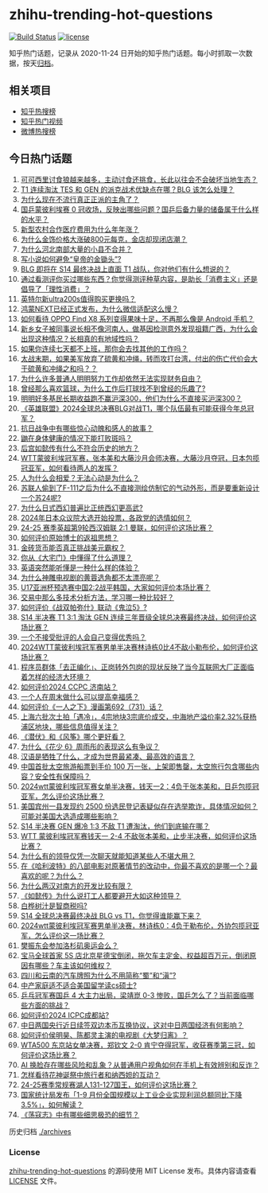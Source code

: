# zhihu-trending-hot-questions

[![Build Status](https://github.com/justjavac/zhihu-trending-hot-questions/workflows/ci/badge.svg?branch=master)](https://github.com/justjavac/zhihu-trending-hot-questions/actions)
[![license](https://img.shields.io/github/license/justjavac/zhihu-trending-hot-questions)](https://github.com/justjavac/zhihu-trending-hot-questions/blob/master/LICENSE)

知乎热门话题，记录从 2020-11-24
日开始的知乎热门话题。每小时抓取一次数据，按天[归档](./archives)。

## 相关项目

- [知乎热搜榜](https://github.com/justjavac/zhihu-trending-top-search)
- [知乎热门视频](https://github.com/justjavac/zhihu-trending-hot-video)
- [微博热搜榜](https://github.com/justjavac/weibo-trending-hot-search)

## 今日热门话题

<!-- BEGIN -->
<!-- 最后更新时间 Mon Oct 28 2024 11:34:22 GMT+0800 (China Standard Time) -->

1. [可可西里讨食狼越来越多，主动讨食还挑食，长此以往会不会破坏当地生态？](https://www.zhihu.com/question/2218311334)
1. [T1 连续淘汰 TES 和 GEN 的派克战术优缺点在哪？BLG 该怎么处理？](https://www.zhihu.com/question/2282854916)
1. [为什么现在不流行真正正派的主角了？](https://www.zhihu.com/question/778616913)
1. [国乒蒙彼利埃赛 0 冠收场，反映出哪些问题？国乒后备力量的储备属于什么样的水平？](https://www.zhihu.com/question/2310789394)
1. [新型农村合作医疗费用为什么年年涨？](https://www.zhihu.com/question/1894828808)
1. [为什么金饰价格大涨破800元每克，金店却现闭店潮？](https://www.zhihu.com/question/1715479524)
1. [为什么河北南部大量的小县不合并？](https://www.zhihu.com/question/22169683)
1. [写小说如何避免“皇帝的金锄头”?](https://www.zhihu.com/question/667382816)
1. [BLG 即将在 S14 最终决战上直面 T1 战队，你对他们有什么想说的？](https://www.zhihu.com/question/2283624419)
1. [通过看测评你买过哪些东西？你觉得测评种草内容，是助长「消费主义」还是倡导了「理性消费」？](https://www.zhihu.com/question/1555075670)
1. [英特尔新ultra200s值得购买更换吗？](https://www.zhihu.com/question/849999057)
1. [鸿蒙NEXT已经正式发布，为什么微信适配这么慢？](https://www.zhihu.com/question/1877727789)
1. [如何看待 OPPO Find X8 系列变得果味十足，不再那么像是 Android 手机？](https://www.zhihu.com/question/2242325070)
1. [新乡女子被同事说长相不像河南人，做基因检测意外发现祖籍广西，为什么会出现这种情况？长相真的有地域性吗？](https://www.zhihu.com/question/2033169041)
1. [如果你连续七天都不上班，那你会去找其他的工作吗？](https://www.zhihu.com/question/2274518474)
1. [太战末期，如果美军放弃了硫黄和冲绳，转而攻打台湾，付出的伤亡代价会大于硫黄和冲绳之和吗？？](https://www.zhihu.com/question/656313998)
1. [为什么许多普通人明明努力工作却依然无法实现财务自由？](https://www.zhihu.com/question/2279179947)
1. [曾经那么喜欢篮球，为什么工作后打球找不到曾经的乐趣了?](https://www.zhihu.com/question/663341637)
1. [明明好多基民长期收益跑不赢沪深300，他们为什么不直接买沪深300？](https://www.zhihu.com/question/510428825)
1. [《英雄联盟》2024全球总决赛BLG对战T1，哪个队伍最有可能获得今年总冠军？](https://www.zhihu.com/question/2283040668)
1. [抗日战争中有哪些惊心动魄和感人的故事？](https://www.zhihu.com/question/651968309)
1. [鼬在身体健康的情况下能打败斑吗？](https://www.zhihu.com/question/477694837)
1. [后宫如懿传有什么不符合历史的地方？](https://www.zhihu.com/question/56677891)
1. [WTT蒙彼利埃冠军赛，张本美和大藤沙月会师决赛，大藤沙月夺冠，日本包揽冠亚军，如何看待两人的发挥？](https://www.zhihu.com/question/2281735803)
1. [人为什么会相爱？无法心动是为什么？](https://www.zhihu.com/question/2184490315)
1. [苏联人偷到了F-111之后为什么不直接测绘仿制它的气动外形，而是要重新设计一个苏24呢?](https://www.zhihu.com/question/1617848863)
1. [为什么日式西幻普遍比正统西幻更高武?](https://www.zhihu.com/question/2024101961)
1. [2024年日本众议院大选开始投票，各政党的选情如何？](https://www.zhihu.com/question/2185373100)
1. [24-25 赛季英超第9轮西汉姆联 2:1 曼联，如何评价这场比赛？](https://www.zhihu.com/question/2273376984)
1. [如何评价原始博士的返祖思想？](https://www.zhihu.com/question/1849825149)
1. [金砖货币能否真正挑战美元霸权？](https://www.zhihu.com/question/2083431911)
1. [你从《大宅门》中懂得了什么道理？](https://www.zhihu.com/question/1751854310)
1. [英语突然能听懂是一种什么样的体验？](https://www.zhihu.com/question/302832697)
1. [为什么神雕电视剧的黄蓉选角都不太漂亮呢？](https://www.zhihu.com/question/944961972)
1. [U17亚洲杯预选赛中国2:2战平韩国，大家如何评价本场比赛？](https://www.zhihu.com/question/2270886547)
1. [交易中那么多技术分析方法，学习哪一种比较好？](https://www.zhihu.com/question/662838007)
1. [如何评价《战双帕弥什》联动《鬼泣5》?](https://www.zhihu.com/question/2242278688)
1. [S14 半决赛 T1 3:1 淘汰 GEN 连续三年晋级全球总决赛最终决战，如何评价这场比赛？](https://www.zhihu.com/question/2264444876)
1. [一个不接受批评的人会自己变得优秀吗？](https://www.zhihu.com/question/796425981)
1. [2024WTT蒙彼利埃冠军赛男单半决赛林诗栋0比4不敌小勒布伦，如何评价这场比赛？](https://www.zhihu.com/question/2272776032)
1. [程序员群体「去正编化」、正岗转外包岗的现状反映了当今互联网大厂正面临着怎样的经济大环境？](https://www.zhihu.com/question/1679340298)
1. [如何评价2024 CCPC 济南站？](https://www.zhihu.com/question/1287936914)
1. [一个人在周末做什么可以提高幸福感？](https://www.zhihu.com/question/664641936)
1. [如何评价《一人之下》漫画第692（731）话？](https://www.zhihu.com/question/1949690809)
1. [上海六批次土拍「遇冷」，4宗地块3宗底价成交，中海地产溢价率2.32%获杨浦区地块，哪些信息值得关注？](https://www.zhihu.com/question/2072244479)
1. [《潜伏》和《风筝》哪个更好看？](https://www.zhihu.com/question/469869359)
1. [为什么《花少 6》周雨彤的表现这么有争议？](https://www.zhihu.com/question/899616287)
1. [汉语是牺牲了什么，才成为世界最紧凑、最高效的语言？](https://www.zhihu.com/question/309064079)
1. [中国首批太空旅游船票到手价 100 万一张，上架即售罄，太空旅行包含哪些内容？安全性有保障吗？](https://www.zhihu.com/question/1920008513)
1. [2024wtt蒙彼利埃冠军赛女单半决赛，钱天一2：4负于张本美和，日乒包揽冠亚军，怎么评价这场比赛？](https://www.zhihu.com/question/2265081443)
1. [美国宾州一县发现约 2500 份选民登记表疑似存在选举欺诈，具体情况如何？可能对美国大选造成哪些影响？](https://www.zhihu.com/question/2177773793)
1. [S14 半决赛 GEN 爆冷 1:3 不敌 T1 遭淘汰，他们到底输在哪？](https://www.zhihu.com/question/2282956495)
1. [WTT 蒙彼利埃冠军赛钱天一 2-4 不敌张本美和，止步半决赛，如何评价这场比赛？](https://www.zhihu.com/question/2264589581)
1. [为什么有的领导仅凭一次聊天就能知道某些人不堪大用？](https://www.zhihu.com/question/668009848)
1. [在《哈利波特》的八部电影对原著情节的改动中，你最不喜欢的是哪一个？最喜欢的呢？为什么？](https://www.zhihu.com/question/48713881)
1. [为什么两汉对南方的开发比较有限？](https://www.zhihu.com/question/1485803561)
1. [《如懿传》为什么说打工人都要避开大如这种领导？](https://www.zhihu.com/question/666510797)
1. [白桦树汁是智商税吗?](https://www.zhihu.com/question/654509491)
1. [S14 全球总决赛最终决战 BLG vs T1，你觉得谁能赢下来？](https://www.zhihu.com/question/2282996347)
1. [2024wtt蒙彼利埃冠军赛男单半决赛，林诗栋0：4负于勒布伦，外协包揽冠亚军，怎么评价这一场比赛？](https://www.zhihu.com/question/2272889629)
1. [樊振东会参加洛杉矶奥运会么？](https://www.zhihu.com/question/895068454)
1. [宝马全球首家 5S 店北京星德宝倒闭，拖欠车主定金、权益超百万元，倒闭原因有哪些？车主该如何维权？](https://www.zhihu.com/question/1921742280)
1. [四川和云南的汽车牌照为什么不用简称“蜀”和“滇”?](https://www.zhihu.com/question/770924199)
1. [中产家庭适不适合美国留学读cs硕士?](https://www.zhihu.com/question/667854141)
1. [乒乓冠军赛国乒 4 大主力出局，梁靖崑 0-3 惨败，国乒怎么了？当前面临哪些方面的挑战？](https://www.zhihu.com/question/2176614082)
1. [如何评价2024 ICPC成都站?](https://www.zhihu.com/question/1698291104)
1. [中日两国央行近日续签双边本币互换协议，这对中日两国经济有何影响？](https://www.zhihu.com/question/2033798954)
1. [如何评价侯明昊、陈都灵主演的电视剧《大梦归离》？](https://www.zhihu.com/question/1773296829)
1. [WTA500 东京站女单决赛，郑钦文 2-0 肯宁夺得冠军，收获赛季第三冠，如何评价这场比赛？](https://www.zhihu.com/question/2225711959)
1. [AI 换脸存在哪些风险和乱象？从普通用户视角如何在手机上有效辨别和反诈？](https://www.zhihu.com/question/2229937263)
1. [怎样看待花神诞祭中旅行者和纳西妲的互动？](https://www.zhihu.com/question/2156147450)
1. [24-25赛季常规赛湖人131-127国王，如何评价这场比赛？](https://www.zhihu.com/question/2231599088)
1. [国家统计局发布「1-9 月份全国规模以上工业企业实现利润总额同比下降 3.5%」，如何解读？](https://www.zhihu.com/question/2219530429)
1. [《荡寇志》中有哪些细思极恐的细节？](https://www.zhihu.com/question/40636453)

<!-- END -->

历史归档 [./archives](./archives)

### License

[zhihu-trending-hot-questions](https://github.com/justjavac/zhihu-trending-hot-questions)
的源码使用 MIT License 发布。具体内容请查看 [LICENSE](./LICENSE) 文件。
